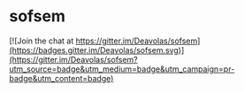 # sofsem

[![Join the chat at https://gitter.im/Deavolas/sofsem](https://badges.gitter.im/Deavolas/sofsem.svg)](https://gitter.im/Deavolas/sofsem?utm_source=badge&utm_medium=badge&utm_campaign=pr-badge&utm_content=badge)